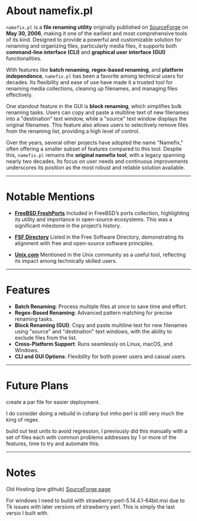 # About namefix.pl

`namefix.pl` is a **file renaming utility** originally published on [SourceForge](https://sourceforge.net/projects/namefix/) on **May 30, 2006**, making it one of the earliest and most comprehensive tools of its kind. Designed to provide a powerful and customizable solution for renaming and organizing files, particularly media files, it supports both **command-line interface (CLI)** and **graphical user interface (GUI)** functionalities.

With features like **batch renaming**, **regex-based renaming**, and **platform independence**, `namefix.pl` has been a favorite among technical users for decades. Its flexibility and ease of use have made it a trusted tool for renaming media collections, cleaning up filenames, and managing files effectively.

One standout feature in the GUI is **block renaming**, which simplifies bulk renaming tasks. Users can copy and paste a multiline text of new filenames into a "destination" text window, while a "source" text window displays the original filenames. This feature also allows users to selectively remove files from the renaming list, providing a high level of control.

Over the years, several other projects have adopted the name "Namefix," often offering a smaller subset of features compared to this tool. Despite this, `namefix.pl` remains the **original namefix tool**, with a legacy spanning nearly two decades. Its focus on user needs and continuous improvements underscores its position as the most robust and reliable solution available.

---

# Notable Mentions

- [**FreeBSD FreshPorts**](https://www.freshports.org/sysutils/namefix/)
  Included in FreeBSD’s ports collection, highlighting its utility and importance in open-source ecosystems. This was a significant milestone in the project’s history.

- [**FSF Directory**](https://directory.fsf.org/wiki/Namefix.pl)
  Listed in the Free Software Directory, demonstrating its alignment with free and open-source software principles.

- [**Unix.com**](https://community.unix.com/t/namefix-pl-4-0-default-branch/203714)
  Mentioned in the Unix community as a useful tool, reflecting its impact among technically skilled users.

---

# Features

- **Batch Renaming**: Process multiple files at once to save time and effort.
- **Regex-Based Renaming**: Advanced pattern matching for precise renaming tasks.
- **Block Renaming (GUI)**: Copy and paste multiline text for new filenames using "source" and "destination" text windows, with the ability to exclude files from the list.
- **Cross-Platform Support**: Runs seamlessly on Linux, macOS, and Windows.
- **CLI and GUI Options**: Flexibility for both power users and casual users.

---

# Future Plans

create a par file for easier deployment.

I do consider doing a rebuild in csharp but imho perl is still very much the king of regex.

build out test units to avoid regression, I previously did this manually with a set of files each with common problems addresses by 1 or more of the features, time to try and automate this.

---

# Notes

Old Hosting (pre github) [SourceForge page](https://sourceforge.net/projects/namefix/) 

For windows I need to build with strawberry-perl-5.14.4.1-64bit.msi due to Tk issues with later versions of strawberry perl. This is simply the last versio I built with. 
